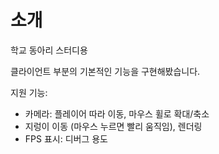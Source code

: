 # 소개
학교 동아리 스터디용

클라이언트 부분의 기본적인 기능을 구현해봤습니다.

지원 기능: 
- 카메라: 플레이어 따라 이동, 마우스 휠로 확대/축소
- 지렁이 이동 (마우스 누르면 빨리 움직임), 렌더링
- FPS 표시: 디버그 용도
